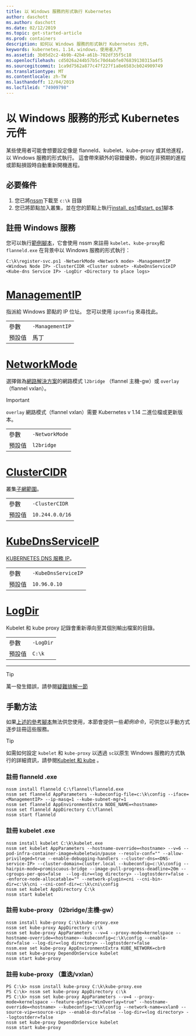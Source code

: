 ```yaml
---
title: 以 Windows 服務的形式執行 Kubernetes
author: daschott
ms.author: daschott
ms.date: 02/12/2019
ms.topic: get-started-article
ms.prod: containers
description: 如何以 Windows 服務的形式執行 Kubernetes 元件。
keywords: kubernetes，1.14，windows，使用者入門
ms.assetid: 3b05d2c2-4b9b-42b4-a61b-702df35f5c18
ms.openlocfilehash: cd5026a244b57b5c70d4abfe076839130315a4f5
ms.sourcegitcommit: 1ca9d7562a877c47f227f1a8e6583cb024909749
ms.translationtype: MT
ms.contentlocale: zh-TW
ms.lasthandoff: 12/04/2019
ms.locfileid: "74909798"
---
```

# <a name="kubernetes-components-as-windows-services"></a>以 Windows 服務的形式 Kubernetes 元件 

某些使用者可能會想要設定像是 flanneld、kubelet、kube-proxy 或其他進程，以 Windows 服務的形式執行。 這會帶來額外的容錯優勢，例如在非預期的進程或節點損毀時自動重新開機進程。


## <a name="prerequisites"></a>必要條件
1. 您已將[nssm](https://nssm.cc/download)下載至 `c:\k` 目錄
2. 您已將節點加入叢集，並在您的節點上執行[install. ps1](https://github.com/Microsoft/SDN/tree/master/Kubernetes/flannel/install.ps1)或[start. ps1](https://github.com/Microsoft/SDN/blob/master/Kubernetes/flannel/start.ps1)腳本

## <a name="registering-windows-services"></a>註冊 Windows 服務
您可以執行[範例腳本](https://github.com/Microsoft/SDN/tree/master/Kubernetes/flannel/register-svc.ps1)，它會使用 nssm 來註冊 `kubelet`、`kube-proxy`和 `flanneld.exe` 在背景中以 Windows 服務的形式執行：

```
C:\k\register-svc.ps1 -NetworkMode <Network mode> -ManagementIP <Windows Node IP> -ClusterCIDR <Cluster subnet> -KubeDnsServiceIP <Kube-dns Service IP> -LogDir <Directory to place logs>
```

# <a name="managementiptabmanagementip"></a>[ManagementIP](#tab/ManagementIP)
指派給 Windows 節點的 IP 位址。 您可以使用 `ipconfig` 來尋找此。

|  |  | 
|---------|---------|
|參數     | `-ManagementIP`        |
|預設值    | 馬丁        |


# <a name="networkmodetabnetworkmode"></a>[NetworkMode](#tab/NetworkMode)
選擇做為[網路解決方案](./network-topologies.md)的網路模式 `l2bridge` （flannel 主機-gw）或 `overlay` （flannel vxlan）。

> [!Important] 
> `overlay` 網路模式（flannel vxlan）需要 Kubernetes v 1.14 二進位檔或更新版本。

|  |  | 
|---------|---------|
|參數     | `-NetworkMode`        |
|預設值    | `l2bridge`        |


# <a name="clustercidrtabclustercidr"></a>[ClusterCIDR](#tab/ClusterCIDR)
叢集[子網範圍](./getting-started-kubernetes-windows.md#cluster-subnet-def)。

|  |  | 
|---------|---------|
|參數     | `-ClusterCIDR`        |
|預設值    | `10.244.0.0/16`        |


# <a name="kubednsserviceiptabkubednsserviceip"></a>[KubeDnsServiceIP](#tab/KubeDnsServiceIP)
[KUBERNETES DNS 服務 IP](./getting-started-kubernetes-windows.md#kube-dns-def)。

|  |  | 
|---------|---------|
|參數     | `-KubeDnsServiceIP`        |
|預設值    | `10.96.0.10`        |


# <a name="logdirtablogdir"></a>[LogDir](#tab/LogDir)
Kubelet 和 kube proxy 記錄會重新導向至其個別輸出檔案的目錄。

|  |  | 
|---------|---------|
|參數     | `-LogDir`        |
|預設值    | `C:\k`        |

---


> [!TIP] 
> 萬一發生錯誤，請參閱[疑難排解一節](./common-problems.md#i-have-problems-running-kubernetes-processes-as-windows-services)

## <a name="manual-approach"></a>手動方法
如果[上述的參考腳本](#registering-windows-services)無法供您使用，本節會提供一些*範例命令*，可供您以手動方式逐步註冊這些服務。

> [!TIP] 
> 如需如何設定 `kubelet` 和 `kube-proxy` 以透過 `sc`以原生 Windows 服務的方式執行的詳細資訊，請參閱[Kubelet 和 kube](https://kubernetes.io/docs/getting-started-guides/windows/#kubelet-and-kube-proxy-can-now-run-as-windows-services) 。

### <a name="register-flanneldexe"></a>註冊 flanneld .exe
```
nssm install flanneld C:\flannel\flanneld.exe
nssm set flanneld AppParameters --kubeconfig-file=c:\k\config --iface=<ManagementIP> --ip-masq=1 --kube-subnet-mgr=1
nssm set flanneld AppEnvironmentExtra NODE_NAME=<hostname>
nssm set flanneld AppDirectory C:\flannel
nssm start flanneld
```

### <a name="register-kubeletexe"></a>註冊 kubelet .exe
```
nssm install kubelet C:\k\kubelet.exe
nssm set kubelet AppParameters --hostname-override=<hostname> --v=6 --pod-infra-container-image=kubeletwin/pause --resolv-conf="" --allow-privileged=true --enable-debugging-handlers --cluster-dns=<DNS-service-IP> --cluster-domain=cluster.local --kubeconfig=c:\k\config --hairpin-mode=promiscuous-bridge --image-pull-progress-deadline=20m --cgroups-per-qos=false  --log-dir=<log directory> --logtostderr=false --enforce-node-allocatable="" --network-plugin=cni --cni-bin-dir=c:\k\cni --cni-conf-dir=c:\k\cni\config
nssm set kubelet AppDirectory C:\k
nssm start kubelet
```

### <a name="register-kube-proxyexe-l2bridge--host-gw"></a>註冊 kube-proxy （l2bridge/主機-gw）
```
nssm install kube-proxy C:\k\kube-proxy.exe
nssm set kube-proxy AppDirectory c:\k
nssm set kube-proxy AppParameters --v=4 --proxy-mode=kernelspace --hostname-override=<hostname>--kubeconfig=c:\k\config --enable-dsr=false --log-dir=<log directory> --logtostderr=false
nssm.exe set kube-proxy AppEnvironmentExtra KUBE_NETWORK=cbr0
nssm set kube-proxy DependOnService kubelet
nssm start kube-proxy
```

### <a name="register-kube-proxyexe-overlay--vxlan"></a>註冊 kube-proxy （重迭/vxlan）
```
PS C:\k> nssm install kube-proxy C:\k\kube-proxy.exe
PS C:\k> nssm set kube-proxy AppDirectory c:\k
PS C:\k> nssm set kube-proxy AppParameters --v=4 --proxy-mode=kernelspace --feature-gates="WinOverlay=true" --hostname-override=<hostname> --kubeconfig=c:\k\config --network-name=vxlan0 --source-vip=<source-vip> --enable-dsr=false --log-dir=<log directory> --logtostderr=false
nssm set kube-proxy DependOnService kubelet
nssm start kube-proxy
```